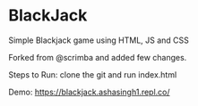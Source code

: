 # BlackJack
Simple Blackjack game using HTML, JS and CSS


Forked from @scrimba and added few changes.

Steps to Run: clone the git and run index.html

Demo: https://blackjack.ashasingh1.repl.co/
